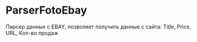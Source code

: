 # ParserFotoEbay
Парсер данных с EBAY, позволяет получить данные с сайта: Title, Price, URL, Кол-во продаж
